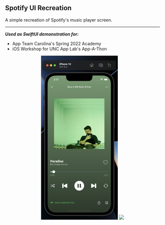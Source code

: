 ## Spotify UI Recreation

A simple recreation of Spotify's music player screen.

---

***Used as SwiftUI demonstration for:***
- App Team Carolina's Spring 2022 Academy
- iOS Workshop for UNC App Lab's App-A-Thon

<div align="center">
    <img src="./Resources/spotify-png.png" width=250px/>
    <img src="./Resources/spotify-gif.gif" width=250px/>
</div>